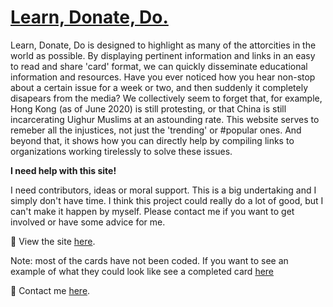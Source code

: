 <h1><a href="https://hecklerjim.github.io/learn.donate.do/">Learn, Donate, Do.</a></h1>

Learn, Donate, Do is designed to highlight as many of the attorcities in the world as possible. By displaying pertinent information and links in an easy to read and share 'card' format, we can quickly disseminate educational information and resources. Have you ever noticed how you hear non-stop about a certain issue for a week or two, and then suddenly it completely disapears from the media? We collectively seem to forget that, for example, Hong Kong (as of June 2020) is still protesting, or that China is still incarcerating Uighur Muslims at an astounding rate. This website serves to remeber all the injustices, not just the 'trending' or #popular ones. And beyond that, it shows how you can directly help by compiling links to organizations working tirelessly to solve these issues.

<strong>I need help with this site!</strong>
  
  I need contributors, ideas or moral support. This is a big undertaking and I simply don't have time. I think this project could really do a lot of good, but I can't make it happen by myself. Please contact me if you want to get involved or have some advice for me.

🚀 View the site <a href="https://hecklerjim.github.io/learn.donate.do/">here</a>.

Note: most of the cards have not been coded. If you want to see an example of what they could look like see a completed card <a href="https://hecklerjim.github.io/learn.donate.do/coastal-gas-pipeline.html">here</a>

👋 Contact me <a target="_blank" href="https://sebjagoe.com/contact">here</a>.
